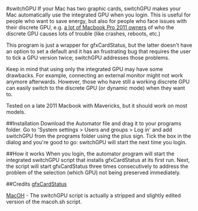 #switchGPU
If your Mac has two graphic cards, switchGPU makes your Mac automatically use the integrated GPU when you login. This is useful for people who want to save energy, but also for people who face issues with their discrete GPU, e.g. [a lot of Macbook Pro 2011 owners][1] of who the discrete GPU causes lots of trouble (like crashes, reboots, etc.)

This program is just a wrapper for gfxCardStatus, but the latter doesn't have an option to set a default and it has an frustrating bug that requires the user to tick a GPU version twice; switchGPU addresses those problems.

Keep in mind that using only the integrated GPU may have some drawbacks. For example, connecting an external monitor might not work anymore afterwards. However, those who have still a working discrete GPU can easily switch to the discrete GPU (or dynamic mode) when they want to.

Tested on a late 2011 Macbook with Mavericks, but it should work on most models.

##Installation
Download the Automator file and drag it to your programs folder. Go to 'System settings > Users and groups > Log in' and add switchGPU from the programs folder using the plus sign. Tick the box in the dialog and you're good to go: switchGPU will start the next time you login.

##How it works
When you login, the automator program will start the integrated switchGPU script that installs gfxCardStatus at its first run. Next, the script will start gfxCardStatus three times consecutively to address the problem of the selection (which GPU) not being preserved immediately.

##Credits
[gfxCardStatus][2]

[MacOH][3] - The switchGPU script is actually a stripped and slightly edited version of the macoh.sh script.


  [1]: http://www.mbp2011.com/
  [2]: http://gfx.io/
  [3]: https://github.com/qnxor/macoh
